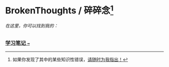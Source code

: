 # BrokenThoughts / 碎碎念[^issues]

###### 在这里，你可以找到我的：

### [学习笔记 `→`](notebook)

[^issues]: 如果你发现了其中的某些知识性错误，[请随时为我指出！](https://github.com/KrLite/BrokenThoughts/issues)
